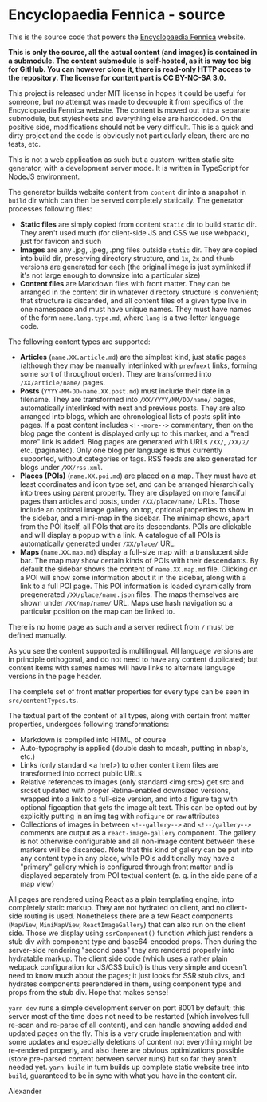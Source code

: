 Encyclopaedia Fennica - source
==============================

This is the source code that powers the [Encyclopaedia Fennica](https://fennica.pohjoiseen.fi/) website.

**This is only the source, all the actual content (and images) is contained in a submodule.  The content submodule
is self-hosted, as it is way too big for GitHub.  You can however clone it, there is read-only HTTP access to the
repository.  The license for content part is CC BY-NC-SA 3.0.**

This project is released under MIT license in hopes it could be useful for someone, but no attempt was made to decouple
it from specifics of the Encyclopaedia Fennica website.  The content is moved out into a separate submodule, but
stylesheets and everything else are hardcoded.  On the positive side, modifications should not be very difficult.
This is a quick and dirty project and the code is obviously not particularly clean, there are no tests, etc.

This is not a web application as such but a custom-written static site generator, with a development server mode.
It is written in TypeScript for NodeJS environment.

The generator builds website content from `content` dir into a snapshot in `build` dir which can then be served
completely statically.  The generator processes following files:

* **Static files** are simply copied from content `static` dir to build `static` dir.  They aren't used much
  (for client-side JS and CSS we use webpack), just for favicon and such
* **Images** are any .jpg, .jpeg, .png files outside `static` dir.  They are copied into build dir, preserving
  directory structure, and `1x`, `2x` and `thumb` versions are generated for each (the original image is just
  symlinked if it's not large enough to downsize into a particular size)
* **Content files** are Markdown files with front matter.  They can be arranged in the content dir in whatever
  directory structure is convenient; that structure is discarded, and all content files of a given type live in one
  namespace and must have unique names.  They must have names of the form `name.lang.type.md`, where `lang` is 
  a two-letter language code.

The following content types are supported:

* **Articles** (`name.XX.article.md`) are the simplest kind, just static pages (although they may be manually interlinked
  with `prev`/`next` links, forming some sort of throughout order).  They are transformed into `/XX/article/name/` pages.
* **Posts** (`YYYY-MM-DD-name.XX.post.md`) must include their date in a filename.  They are transformed into
  `/XX/YYYY/MM/DD/name/` pages, automatically interlinked with next and previous posts.  They are also arranged into
  blogs, which are chronological lists of posts split into pages.  If a post content includes `<!--more-->` commentary,
  then on the blog page the content is displayed only up to this marker, and a "read more" link is added.
  Blog pages are generated with URLs `/XX/`, `/XX/2/` etc. (paginated).  Only one blog per language is thus
  currently supported, without categories or tags.  RSS feeds are also generated for blogs under `/XX/rss.xml`.
* **Places (POIs)** (`name.XX.poi.md`) are placed on a map.  They must have at least coordinates and icon type set,
  and can be arranged hierarchically into trees using parent property.
  They are displayed on more fanciful pages than articles and posts, under `/XX/place/name/` URLs.  Those include
  an optional image gallery on top, optional properties to show in the sidebar, and a mini-map in the sidebar.
  The minimap shows, apart from the POI itself, all POIs that are its descendants.  POIs are clickable and will display
  a popup with a link.  A catalogue of all POIs is automatically generated under `/XX/place/` URL.
* **Maps** (`name.XX.map.md`) display a full-size map with a translucent side bar.  The map may show certain kinds
  of POIs with their descendants.  By default the sidebar shows the content of `name.XX.map.md` file.  Clicking on a POI
  will show some information about it in the sidebar, along with a link to a full POI page.  This POI information
  is loaded dynamically from pregenerated `/XX/place/name.json` files.  The maps themselves are shown under
  `/XX/map/name/` URL.  Maps use hash navigation so a particular position on the map can be linked to.

There is no home page as such and a server redirect from `/` must be defined manually.

As you see the content supported is multilingual.  All language versions are in principle orthogonal, and do not need
to have any content duplicated; but content items with sames names will have links to alternate language versions in
the page header.

The complete set of front matter properties for every type can be seen in `src/contentTypes.ts`.

The textual part of the content of all types, along with certain front matter properties, undergoes following
transformations:

* Markdown is compiled into HTML, of course
* Auto-typography is applied (double dash to mdash, putting in nbsp's, etc.)
* Links (only standard &lt;a href&gt;) to other content item files are transformed into correct public URLs
* Relative references to images (only standard &lt;img src&gt;) get src and srcset updated with proper Retina-enabled
  downsized versions, wrapped into a link to a full-size version, and into a figure tag with optional figcaption that
  gets the image alt text.  This can be opted out by explicitly putting in an img tag with `nofigure` or `raw`
  attributes
* Collections of images in between `<!--gallery-->` and `<!--/gallery-->` comments are output as a `react-image-gallery`
  component.  The gallery is not otherwise configurable and all non-image content between these markers will be
  discarded.  Note that this kind of gallery can be put into any content
  type in any place, while POIs additionally may have a "primary" gallery which is configured through front matter
  and is displayed separately from POI textual content (e. g. in the side pane of a map view)

All pages are rendered using React as a plain templating engine, into completely static markup.  They are not hydrated
on client, and no client-side routing is used.  Nonetheless there are a few React components
(`MapView`, `MiniMapView`, `ReactImageGallery`) that can also run on the client side.  Those we display using
`ssrComponent()` function which just renders a stub div with component type and base64-encoded props.  Then during the
server-side rendering "second pass" they are rendered properly into hydratable markup.  The client side code (which
uses a rather plain webpack configuration for JS/CSS build) is thus very simple and doesn't need to know much about
the pages; it just looks for SSR stub divs, and hydrates components prerendered in them, using component type and props
from the stub div.  Hope that makes sense!

`yarn dev` runs a simple development server on port 8001 by default; this server most of the time does not need to be
restarted (which involves full re-scan and re-parse of all content), and can handle showing added and updated pages
on the fly.  This is a very crude implementation and with some updates and especially deletions of content not
everything might be re-rendered properly, and also there are obvious optimizations possible (store pre-parsed content
between server runs) but so far they aren't needed yet. `yarn build` in turn builds up complete static website tree into `build`,
guaranteed to be in sync with what you have in the content dir.

Alexander
